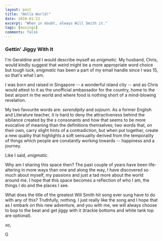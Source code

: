 ```yaml
---
layout: post
title: "Hello World!"
date: 2018-01-21
excerpt: "When in doubt, always Will Smith it."
tags: [musings]
comments: false
---
```


### Gettin' Jiggy With It


I'm Geraldine and I would describe myself as _enigmatic_. My husband, Chris, would kindly suggest that _weird_ might be a more appropriate word choice but tough luck, _enigmatic_ has been a part of my email handle since I was 15, so that's what I am.


I was born and raised in Singapore -- a wonderful island city -- and as Chris would attest to it as the unofficial ambassador for the country, home to the best airport in the world and where food is nothing short of a mind-blowing revelation.


My two favourite words are: _serendipity_ and _sojourn_. As a former English and Literature teacher, it is hard to deny the attractiveness behind the sibilance created by the _s_ consonants and how that seems to be more evocative of meaning than the definitions themselves; two words that, on their own, carry slight hints of a contradiction, but when put together, create a new quality that highlights a soft sensuality derived from the temporality of things which people are constantly working towards -- happiness and a journey.


Like I said, _enigmatic_.


Why am I sharing this space then? The past couple of years have been life-altering in more ways than one and along the way, I have discovered so much about myself, my passions and just a tad more about the world around me. I hope that this space becomes a reflection of who I am, the things I do and the places I see.


What does the title of the greatest Will Smith hit song ever sung have to do with any of this? Truthfully, nothing. I just really like the song and I hope that as I embark on this new adventure, and you with me, we will always choose to bop to the beat and get jiggy with it (trackie bottoms and white tank top are optional).


xo,

G
